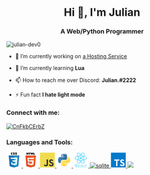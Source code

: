 <h1 align="center">Hi 👋, I'm Julian</h1>
<h3 align="center">A Web/Python Programmer</h3>

<p align="left"> <img src="https://komarev.com/ghpvc/?username=julian-dev0&label=Profile%20views&color=0e75b6&style=flat" alt="julian-dev0" /> </p>

- 🔭 I’m currently working on [a Hosting Service](https://dsc.gg/danis-studio)

- 🌱 I’m currently learning **Lua**

- 📫 How to reach me over Discord: **Julian.#2222**

- ⚡ Fun fact **I hate light mode**

<h3 align="left">Connect with me:</h3>
<p align="left">
<a href="https://discord.gg/CnFkbCErbZ" target="blank"><img align="center" src="https://raw.githubusercontent.com/rahuldkjain/github-profile-readme-generator/master/src/images/icons/Social/discord.svg" alt="CnFkbCErbZ" height="30" width="40" /></a>
</p>

<h3 align="left">Languages and Tools:</h3>
<p align="left"> <a href="https://www.w3schools.com/css/" target="_blank" rel="noreferrer"> <img src="https://raw.githubusercontent.com/devicons/devicon/master/icons/css3/css3-original-wordmark.svg" alt="css3" width="40" height="40"/> </a> <a href="https://www.w3.org/html/" target="_blank" rel="noreferrer"> <img src="https://raw.githubusercontent.com/devicons/devicon/master/icons/html5/html5-original-wordmark.svg" alt="html5" width="40" height="40"/> </a> <a href="https://developer.mozilla.org/en-US/docs/Web/JavaScript" target="_blank" rel="noreferrer"> <img src="https://raw.githubusercontent.com/devicons/devicon/master/icons/javascript/javascript-original.svg" alt="javascript" width="40" height="40"/> </a> <a href="https://www.python.org" target="_blank" rel="noreferrer"> <img src="https://raw.githubusercontent.com/devicons/devicon/master/icons/python/python-original.svg" alt="python" width="40" height="40"/> </a> <a href="https://reactjs.org/" target="_blank" rel="noreferrer"> <img src="https://raw.githubusercontent.com/devicons/devicon/master/icons/react/react-original-wordmark.svg" alt="react" width="40" height="40"/> </a> <a href="https://www.sqlite.org/" target="_blank" rel="noreferrer"> <img src="https://www.vectorlogo.zone/logos/sqlite/sqlite-icon.svg" alt="sqlite" width="40" height="40"/> </a> <a href="https://www.typescriptlang.org/" target="_blank" rel="noreferrer"> <img src="https://raw.githubusercontent.com/devicons/devicon/master/icons/typescript/typescript-original.svg" alt="typescript" width="40" height="40"/> <img src="https://camo.githubusercontent.com/b836bd8be27292cff920b29609c4a05f0fefe526cd1b456c504cec69faa18c5a/68747470733a2f2f7665727a656c2d7374617473322e76657263656c2e6170702f6170692f746f702d6c616e67732f3f757365726e616d653d7430673370696926696e636c7564655f616c6c5f636f6d6d6974733d7472756526636f756e745f707269766174653d747275652673686f775f69636f6e733d7472756526686964655f626f726465723d74727565266c61796f75743d636f6d7061637426686964653d6c7561266c616e67735f636f756e743d38267468656d653d7265616374"></a> </p>




